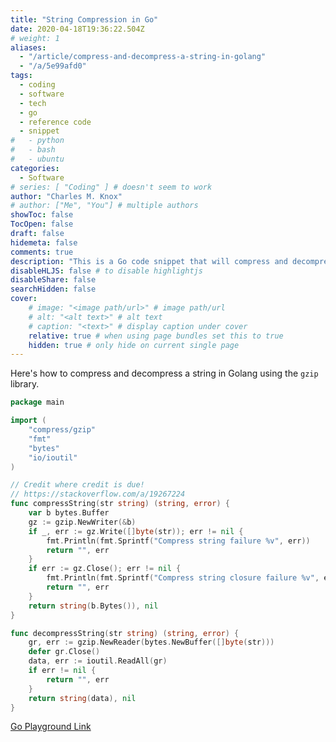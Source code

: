 ```yaml
---
title: "String Compression in Go"
date: 2020-04-18T19:36:22.504Z
# weight: 1
aliases:
  - "/article/compress-and-decompress-a-string-in-golang"
  - "/a/5e99afd0"
tags:
  - coding
  - software
  - tech
  - go
  - reference code
  - snippet
#   - python
#   - bash
#   - ubuntu
categories:
  - Software
# series: [ "Coding" ] # doesn't seem to work
author: "Charles M. Knox"
# author: ["Me", "You"] # multiple authors
showToc: false
TocOpen: false
draft: false
hidemeta: false
comments: true
description: "This is a Go code snippet that will compress and decompress a string."
disableHLJS: false # to disable highlightjs
disableShare: false
searchHidden: false
cover:
    # image: "<image path/url>" # image path/url
    # alt: "<alt text>" # alt text
    # caption: "<text>" # display caption under cover
    relative: true # when using page bundles set this to true
    hidden: true # only hide on current single page
---
```


Here's how to compress and decompress a string in Golang using the `gzip` library.

```go
package main

import (
    "compress/gzip"
    "fmt"
    "bytes"
    "io/ioutil"
)

// Credit where credit is due!
// https://stackoverflow.com/a/19267224
func compressString(str string) (string, error) {
    var b bytes.Buffer
    gz := gzip.NewWriter(&b)
    if _, err := gz.Write([]byte(str)); err != nil {
        fmt.Println(fmt.Sprintf("Compress string failure %v", err))
        return "", err
    }
    if err := gz.Close(); err != nil {
        fmt.Println(fmt.Sprintf("Compress string closure failure %v", err))
        return "", err
    }
    return string(b.Bytes()), nil
}

func decompressString(str string) (string, error) {
    gr, err := gzip.NewReader(bytes.NewBuffer([]byte(str)))
    defer gr.Close()
    data, err := ioutil.ReadAll(gr)
    if err != nil {
        return "", err
    }
    return string(data), nil
}
```

[Go Playground Link](https://play.golang.org/p/Y8FTW59ozIq)

